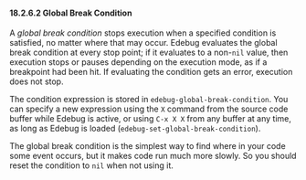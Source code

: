 

#### 18.2.6.2 Global Break Condition

A *global break condition* stops execution when a specified condition is satisfied, no matter where that may occur. Edebug evaluates the global break condition at every stop point; if it evaluates to a non-`nil` value, then execution stops or pauses depending on the execution mode, as if a breakpoint had been hit. If evaluating the condition gets an error, execution does not stop.

The condition expression is stored in `edebug-global-break-condition`. You can specify a new expression using the `X` command from the source code buffer while Edebug is active, or using `C-x X X` from any buffer at any time, as long as Edebug is loaded (`edebug-set-global-break-condition`).

The global break condition is the simplest way to find where in your code some event occurs, but it makes code run much more slowly. So you should reset the condition to `nil` when not using it.
